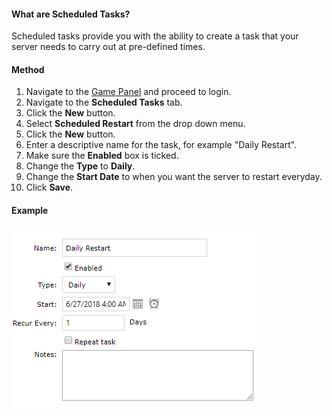 #### What are Scheduled Tasks?
Scheduled tasks provide you with the ability to create a task that your server needs to carry out at pre-defined times.

#### Method
1. Navigate to the [Game Panel](https://gamepanel.hexanenetworks.com) and proceed to login.
2. Navigate to the **Scheduled Tasks** tab.
3. Click the **New** button.
4. Select **Scheduled Restart** from the drop down menu.
5. Click the **New** button.
6. Enter a descriptive name for the task, for example "Daily Restart".
7. Make sure the **Enabled** box is ticked.
8. Change the **Type** to **Daily**.
9. Change the **Start Date** to when you want the server to restart everyday.
10. Click **Save**.

#### Example
![Scheduled Restart](https://raw.githubusercontent.com/HexaneNetworks/help-assets/master/assets/png/daily-restart.png)